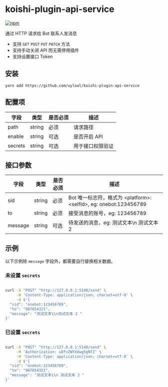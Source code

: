 # koishi-plugin-api-service

[![npm](https://img.shields.io/npm/v/koishi-plugin-api-service?style=flat-square)](https://www.npmjs.com/package/koishi-plugin-api-service)

通过 HTTP 请求给 Bot 联系人发消息

- 支持 `GET` `POST` `PUT` `PATCH` 方法
- 支持手动关闭 API 而无需停用插件
- 支持设置接口 Token

## 安装

```shell
yarn add https://github.com/uyloal/koishi-plugin-api-service
```

## 配置项

| 字段    | 类型   | 是否必须 | 描述             |
| ------- | ------ | -------- | ---------------- |
| path    | string | 必须     | 请求路径         |
| enable  | string | 可选     | 是否开启 API     |
| secrets | string | 可选     | 用于接口权限验证 |

## 接口参数

| 字段    | 类型   | 是否必须 | 描述                                                               |
| ------- | ------ | -------- | ------------------------------------------------------------------ |
| sid     | string | 必须     | Bot 唯一标志符，格式为 \<platform>:\<selfId>, eg: onebot:123456789 |
| to      | string | 必须     | 接受消息的账号，eg: 123456789                                      |
| message | string | 可选     | 待发送的消息，eg: 测试文本\n 测试文本 2                            |

## 示例

以下示例除 `message` 字段外，都需要自行替换相关数据。

### 未设置 `secrets`

```bash

curl -X "POST" "http://127.0.0.1:5140/send" \
     -H 'Content-Type: application/json; charset=utf-8' \
     -d $'{
  "sid": "onebot:123456789",
  "to": "987654321",
  "message": "测试文本\\n测试文本 2 "
}'

```

### 已设置 `secrets`

```bash

curl -X "POST" "http://127.0.0.1:5140/send" \
     -H 'Authorization: uDfvZWYXdwg5gNfZ' \
     -H 'Content-Type: application/json; charset=utf-8' \
     -d $'{
  "sid": "onebot:123456789",
  "to": "987654321",
  "message": "测试文本\\n 测试文本 2 "
}'

```
